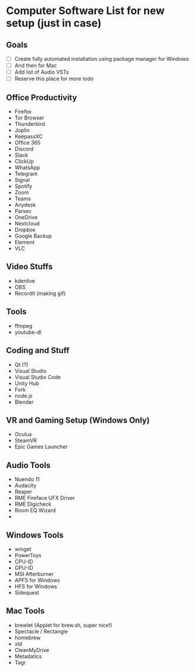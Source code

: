 # Computer Software List for new setup (just in case)

## Goals
- [ ] Create fully automated installation using package manager for Windows
- [ ] And then for Mac
- [ ] Add list of Audio VSTs
- [ ] Reserve this place for more todo

## Office Productivity
- Firefox
- Tor Browser
- Thunderbird
- Joplin
- KeepassXC
- Office 365
- Discord
- Slack
- ClickUp
- WhatsApp
- Telegram
- Signal
- Spotify
- Zoom
- Teams
- Anydesk
- Parsec
- OneDrive
- Nextcloud
- Dropbox
- Google Backup
- Element
- VLC

## Video Stuffs
- kdenlive
- OBS
- RecordIt (making gif)

## Tools
- ffmpeg
- youtube-dl
 
 ## Coding and Stuff
- Qt (?)
- Visual Studio
- Visual Studio Code
- Unity Hub
- Fork
- node.js
- Blender

## VR and Gaming Setup (Windows Only)
- Oculus
- SteamVR
- Epic Games Launcher

## Audio Tools
- Nuendo 11
- Audacity
- Reaper
- RME Fireface UFX Driver
- RME Digicheck
- Room EQ Wizard
- 

## Windows Tools
- winget
- PowerToys
- CPU-ID
- GPU-ID
- MSI Afterburner
- APFS for Windows
- HFS for Windows
- Sidequest

## Mac Tools
- brewlet (Applet for brew.sh, super nice!)
- Spectacle / Rectangle
- homebrew
- xld
- CleanMyDrive
- Metadatics
- Tagr
